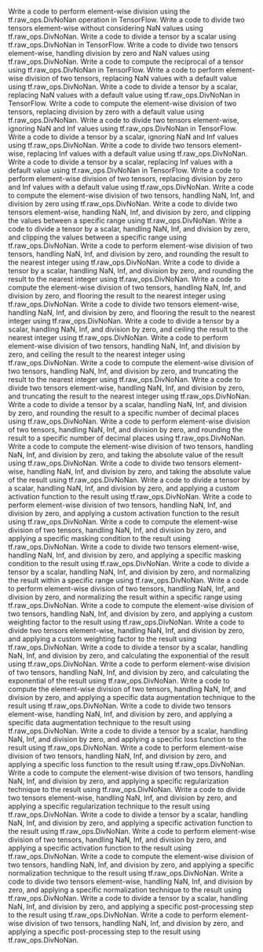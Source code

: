 Write a code to perform element-wise division using the tf.raw_ops.DivNoNan operation in TensorFlow.
Write a code to divide two tensors element-wise without considering NaN values using tf.raw_ops.DivNoNan.
Write a code to divide a tensor by a scalar using tf.raw_ops.DivNoNan in TensorFlow.
Write a code to divide two tensors element-wise, handling division by zero and NaN values using tf.raw_ops.DivNoNan.
Write a code to compute the reciprocal of a tensor using tf.raw_ops.DivNoNan in TensorFlow.
Write a code to perform element-wise division of two tensors, replacing NaN values with a default value using tf.raw_ops.DivNoNan.
Write a code to divide a tensor by a scalar, replacing NaN values with a default value using tf.raw_ops.DivNoNan in TensorFlow.
Write a code to compute the element-wise division of two tensors, replacing division by zero with a default value using tf.raw_ops.DivNoNan.
Write a code to divide two tensors element-wise, ignoring NaN and Inf values using tf.raw_ops.DivNoNan in TensorFlow.
Write a code to divide a tensor by a scalar, ignoring NaN and Inf values using tf.raw_ops.DivNoNan.
Write a code to divide two tensors element-wise, replacing Inf values with a default value using tf.raw_ops.DivNoNan.
Write a code to divide a tensor by a scalar, replacing Inf values with a default value using tf.raw_ops.DivNoNan in TensorFlow.
Write a code to perform element-wise division of two tensors, replacing division by zero and Inf values with a default value using tf.raw_ops.DivNoNan.
Write a code to compute the element-wise division of two tensors, handling NaN, Inf, and division by zero using tf.raw_ops.DivNoNan.
Write a code to divide two tensors element-wise, handling NaN, Inf, and division by zero, and clipping the values between a specific range using tf.raw_ops.DivNoNan.
Write a code to divide a tensor by a scalar, handling NaN, Inf, and division by zero, and clipping the values between a specific range using tf.raw_ops.DivNoNan.
Write a code to perform element-wise division of two tensors, handling NaN, Inf, and division by zero, and rounding the result to the nearest integer using tf.raw_ops.DivNoNan.
Write a code to divide a tensor by a scalar, handling NaN, Inf, and division by zero, and rounding the result to the nearest integer using tf.raw_ops.DivNoNan.
Write a code to compute the element-wise division of two tensors, handling NaN, Inf, and division by zero, and flooring the result to the nearest integer using tf.raw_ops.DivNoNan.
Write a code to divide two tensors element-wise, handling NaN, Inf, and division by zero, and flooring the result to the nearest integer using tf.raw_ops.DivNoNan.
Write a code to divide a tensor by a scalar, handling NaN, Inf, and division by zero, and ceiling the result to the nearest integer using tf.raw_ops.DivNoNan.
Write a code to perform element-wise division of two tensors, handling NaN, Inf, and division by zero, and ceiling the result to the nearest integer using tf.raw_ops.DivNoNan.
Write a code to compute the element-wise division of two tensors, handling NaN, Inf, and division by zero, and truncating the result to the nearest integer using tf.raw_ops.DivNoNan.
Write a code to divide two tensors element-wise, handling NaN, Inf, and division by zero, and truncating the result to the nearest integer using tf.raw_ops.DivNoNan.
Write a code to divide a tensor by a scalar, handling NaN, Inf, and division by zero, and rounding the result to a specific number of decimal places using tf.raw_ops.DivNoNan.
Write a code to perform element-wise division of two tensors, handling NaN, Inf, and division by zero, and rounding the result to a specific number of decimal places using tf.raw_ops.DivNoNan.
Write a code to compute the element-wise division of two tensors, handling NaN, Inf, and division by zero, and taking the absolute value of the result using tf.raw_ops.DivNoNan.
Write a code to divide two tensors element-wise, handling NaN, Inf, and division by zero, and taking the absolute value of the result using tf.raw_ops.DivNoNan.
Write a code to divide a tensor by a scalar, handling NaN, Inf, and division by zero, and applying a custom activation function to the result using tf.raw_ops.DivNoNan.
Write a code to perform element-wise division of two tensors, handling NaN, Inf, and division by zero, and applying a custom activation function to the result using tf.raw_ops.DivNoNan.
Write a code to compute the element-wise division of two tensors, handling NaN, Inf, and division by zero, and applying a specific masking condition to the result using tf.raw_ops.DivNoNan.
Write a code to divide two tensors element-wise, handling NaN, Inf, and division by zero, and applying a specific masking condition to the result using tf.raw_ops.DivNoNan.
Write a code to divide a tensor by a scalar, handling NaN, Inf, and division by zero, and normalizing the result within a specific range using tf.raw_ops.DivNoNan.
Write a code to perform element-wise division of two tensors, handling NaN, Inf, and division by zero, and normalizing the result within a specific range using tf.raw_ops.DivNoNan.
Write a code to compute the element-wise division of two tensors, handling NaN, Inf, and division by zero, and applying a custom weighting factor to the result using tf.raw_ops.DivNoNan.
Write a code to divide two tensors element-wise, handling NaN, Inf, and division by zero, and applying a custom weighting factor to the result using tf.raw_ops.DivNoNan.
Write a code to divide a tensor by a scalar, handling NaN, Inf, and division by zero, and calculating the exponential of the result using tf.raw_ops.DivNoNan.
Write a code to perform element-wise division of two tensors, handling NaN, Inf, and division by zero, and calculating the exponential of the result using tf.raw_ops.DivNoNan.
Write a code to compute the element-wise division of two tensors, handling NaN, Inf, and division by zero, and applying a specific data augmentation technique to the result using tf.raw_ops.DivNoNan.
Write a code to divide two tensors element-wise, handling NaN, Inf, and division by zero, and applying a specific data augmentation technique to the result using tf.raw_ops.DivNoNan.
Write a code to divide a tensor by a scalar, handling NaN, Inf, and division by zero, and applying a specific loss function to the result using tf.raw_ops.DivNoNan.
Write a code to perform element-wise division of two tensors, handling NaN, Inf, and division by zero, and applying a specific loss function to the result using tf.raw_ops.DivNoNan.
Write a code to compute the element-wise division of two tensors, handling NaN, Inf, and division by zero, and applying a specific regularization technique to the result using tf.raw_ops.DivNoNan.
Write a code to divide two tensors element-wise, handling NaN, Inf, and division by zero, and applying a specific regularization technique to the result using tf.raw_ops.DivNoNan.
Write a code to divide a tensor by a scalar, handling NaN, Inf, and division by zero, and applying a specific activation function to the result using tf.raw_ops.DivNoNan.
Write a code to perform element-wise division of two tensors, handling NaN, Inf, and division by zero, and applying a specific activation function to the result using tf.raw_ops.DivNoNan.
Write a code to compute the element-wise division of two tensors, handling NaN, Inf, and division by zero, and applying a specific normalization technique to the result using tf.raw_ops.DivNoNan.
Write a code to divide two tensors element-wise, handling NaN, Inf, and division by zero, and applying a specific normalization technique to the result using tf.raw_ops.DivNoNan.
Write a code to divide a tensor by a scalar, handling NaN, Inf, and division by zero, and applying a specific post-processing step to the result using tf.raw_ops.DivNoNan.
Write a code to perform element-wise division of two tensors, handling NaN, Inf, and division by zero, and applying a specific post-processing step to the result using tf.raw_ops.DivNoNan.